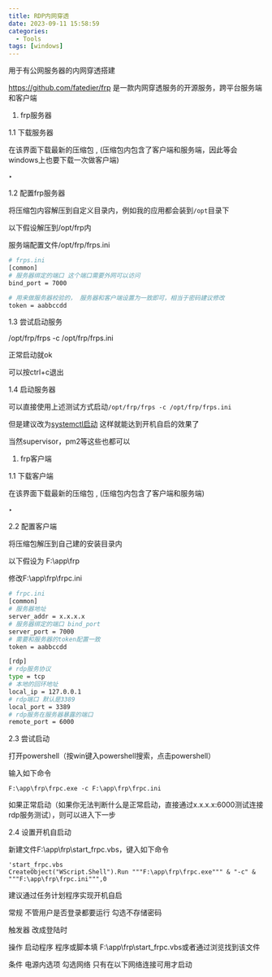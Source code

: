 ```yaml
---
title: RDP内网穿透
date: 2023-09-11 15:58:59
categories:
  - Tools
tags: [windows]
---
```


用于有公网服务器的内网穿透搭建

https://github.com/fatedier/frp 是一款内网穿透服务的开源服务，跨平台服务端和客户端<!-- more --> 

1. frp服务器

1.1 下载服务器

在该界面下载最新的压缩包 , (压缩包内包含了客户端和服务端，因此等会windows上也要下载一次做客户端)

‣

1.2 配置frp服务器

将压缩包内容解压到自定义目录内，例如我的应用都会装到`/opt`目录下

以下假设解压到/opt/frp内

服务端配置文件/opt/frp/frps.ini

```bash
# frps.ini
[common]
# 服务器绑定的端口 这个端口需要外网可以访问
bind_port = 7000

# 用来做服务器校验的， 服务器和客户端设置为一致即可，相当于密码建议修改
token = aabbccdd
```

1.3 尝试启动服务

/opt/frp/frps -c /opt/frp/frps.ini

正常启动就ok

可以按ctrl+c退出

1.4 启动服务器

可以直接使用上述测试方式启动`/opt/frp/frps -c /opt/frp/frps.ini`

但是建议改为[systemctl启动](https://gofrp.org/docs/setup/systemd/) 这样就能达到开机自启的效果了 

当然supervisor，pm2等这些也都可以

1. frp客户端

1.1 下载客户端

在该界面下载最新的压缩包 , (压缩包内包含了客户端和服务端)

‣

2.2 配置客户端

将压缩包解压到自己建的安装目录内

以下假设为 F:\app\frp

修改F:\app\frp\frpc.ini

```bash
# frpc.ini
[common]
# 服务器地址
server_addr = x.x.x.x
# 服务器绑定的端口 bind_port 
server_port = 7000
# 需要和服务器的token配置一致
token = aabbccdd

[rdp]
# rdp服务协议
type = tcp
# 本地的回环地址
local_ip = 127.0.0.1
# rdp端口 默认是3389
local_port = 3389
# rdp服务在服务器暴露的端口
remote_port = 6000
```

2.3 尝试启动

打开powershell（按win键入powershell搜索，点击powershell）

输入如下命令

```vbnet
F:\app\frp\frpc.exe -c F:\app\frp\frpc.ini
```

如果正常启动（如果你无法判断什么是正常启动，直接通过x.x.x.x:6000测试连接rdp服务测试），则可以进入下一步

2.4 设置开机自启动

新建文件F:\app\frp\start_frpc.vbs，键入如下命令

```vbnet
'start_frpc.vbs
CreateObject("WScript.Shell").Run """F:\app\frp\frpc.exe""" & "-c" & """F:\app\frp\frpc.ini""",0
```

建议通过任务计划程序实现开机自启

常规  不管用户是否登录都要运行 勾选不存储密码

触发器 改成登陆时

操作 启动程序 程序或脚本填 F:\app\frp\start_frpc.vbs或者通过浏览找到该文件

条件 电源内选项 勾选网络 只有在以下网络连接可用才启动